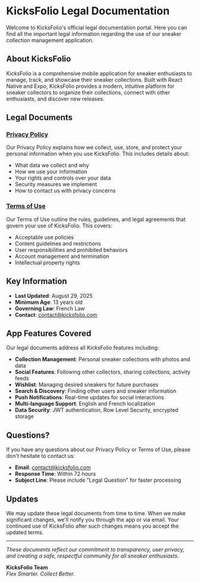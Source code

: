 # KicksFolio Legal Documentation

Welcome to KicksFolio's official legal documentation portal. Here you can find all the important legal information regarding the use of our sneaker collection management application.

## About KicksFolio

KicksFolio is a comprehensive mobile application for sneaker enthusiasts to manage, track, and showcase their sneaker collections. Built with React Native and Expo, KicksFolio provides a modern, intuitive platform for sneaker collectors to organize their collections, connect with other enthusiasts, and discover new releases.

## Legal Documents

### [Privacy Policy](./privacy-policy)
Our Privacy Policy explains how we collect, use, store, and protect your personal information when you use KicksFolio. This includes details about:
- What data we collect and why
- How we use your information
- Your rights and controls over your data
- Security measures we implement
- How to contact us with privacy concerns

### [Terms of Use](./terms-of-use)
Our Terms of Use outline the rules, guidelines, and legal agreements that govern your use of KicksFolio. This covers:
- Acceptable use policies
- Content guidelines and restrictions
- User responsibilities and prohibited behaviors
- Account management and termination
- Intellectual property rights

## Key Information

- **Last Updated**: August 29, 2025
- **Minimum Age**: 13 years old
- **Governing Law**: French Law
- **Contact**: contact@kicksfolio.com

## App Features Covered

Our legal documents address all KicksFolio features including:
- **Collection Management**: Personal sneaker collections with photos and data
- **Social Features**: Following other collectors, sharing collections, activity feeds
- **Wishlist**: Managing desired sneakers for future purchases
- **Search & Discovery**: Finding other users and sneaker information
- **Push Notifications**: Real-time updates for social interactions
- **Multi-language Support**: English and French localization
- **Data Security**: JWT authentication, Row Level Security, encrypted storage

## Questions?

If you have any questions about our Privacy Policy or Terms of Use, please don't hesitate to contact us:

- **Email**: contact@kicksfolio.com
- **Response Time**: Within 72 hours
- **Subject Line**: Please include "Legal Question" for faster processing

## Updates

We may update these legal documents from time to time. When we make significant changes, we'll notify you through the app or via email. Your continued use of KicksFolio after such changes means you accept the updated terms.

---

*These documents reflect our commitment to transparency, user privacy, and creating a safe, respectful community for all sneaker enthusiasts.*

**KicksFolio Team**  
*Flex Smarter. Collect Better.*